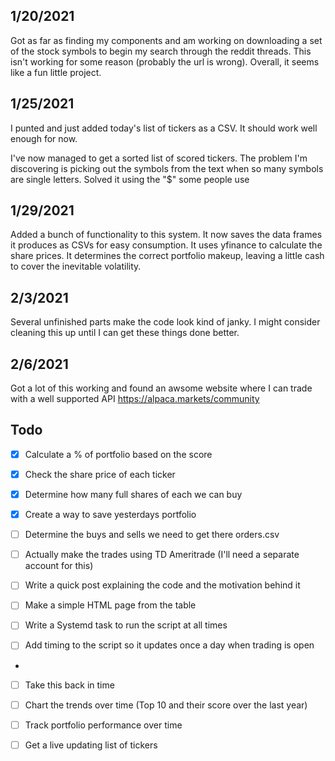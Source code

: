 1/20/2021
---

Got as far as finding my components and am working on downloading a set of the stock symbols to begin my search through
the reddit threads. This isn't working for some reason (probably the url is wrong). Overall, it seems like a fun little
project. 


1/25/2021
---

I punted and just added today's list of tickers as a CSV. It should work well enough for now.

I've now managed to get a sorted list of scored tickers. The problem I'm discovering is picking out the symbols from the
text when so many symbols are single letters. Solved it using the "$" some people use

1/29/2021
---

Added a bunch of functionality to this system. It now saves the data frames it produces as CSVs for easy 
consumption. It uses yfinance to calculate the share prices. It determines the correct portfolio makeup, leaving a 
little cash to cover the inevitable volatility. 

2/3/2021
---

Several unfinished parts make the code look kind of janky. I might consider cleaning this up until I can get these things
done better.


2/6/2021
---

Got a lot of this working and found an awsome website where I can trade with a well supported API https://alpaca.markets/community



Todo
---

- [x] Calculate a % of portfolio based on the score
- [x] Check the share price of each ticker
- [x] Determine how many full shares of each we can buy
- [x] Create a way to save yesterdays portfolio
- [ ] Determine the buys and sells we need to get there orders.csv
- [ ] Actually make the trades using TD Ameritrade (I'll need a separate account for this)
- [ ] Write a quick post explaining the code and the motivation behind it

- [ ] Make a simple HTML page from the table
- [ ] Write a Systemd task to run the script at all times
- [ ] Add timing to the script so it updates once a day when trading is open
-

- [ ] Take this back in time
- [ ] Chart the trends over time (Top 10 and their score over the last year)
- [ ] Track portfolio performance over time

- [ ] Get a live updating list of tickers